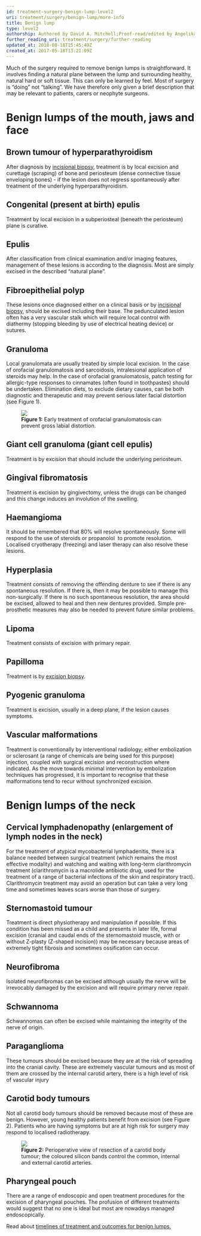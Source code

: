 ```yaml
---
id: treatment-surgery-benign-lump-level2
uri: treatment/surgery/benign-lump/more-info
title: Benign lump
type: level2
authorship: Authored by David A. Mitchell;Proof-read/edited by Angelika Sebald
further_reading_uri: treatment/surgery/further-reading
updated_at: 2018-08-18T15:45:49Z
created_at: 2017-05-18T13:21:09Z
---
```


<p>Much of the surgery required to remove benign lumps is straightforward.
    It involves finding a natural plane between the lump and
    surrounding healthy, natural hard or soft tissue. This can
    only be learned by feel. Most of surgery is “doing” not “talking”.
    We have therefore only given a brief description that may
    be relevant to patients, carers or neophyte surgeons.</p>
<h1 id="benign-lumps-of-the-mouth-jaws-and-face">Benign lumps of the mouth, jaws and face</h1>
<h2>Brown tumour of hyperparathyroidism</h2>
<p>After diagnosis by <a href="/diagnosis/tests/biopsy">incisional biopsy</a>,
    treatment is by local excision and curettage (scraping) of
    bone and periosteum (dense connective tissue enveloping bones)
    - if the lesion does not regress spontaneously after treatment
    of the underlying hyperparathyroidism.</p>
<h2>Congenital (present at birth) epulis</h2>
<p>Treatment by local excision in a subperiosteal (beneath the periosteum)
    plane is curative.</p>
<h2>Epulis</h2>
<p>After classification from clinical examination and/or imaging
    features, management of these lesions is according to the
    diagnosis. Most are simply excised in the described “natural
    plane”.</p>
<h2>Fibroepithelial polyp</h2>
<p>These lesions once diagnosed either on a clinical basis or by
    <a href="/diagnosis/tests/biopsy">incisional biopsy</a>,
    should be excised including their base. The pedunculated
    lesion often has a very vascular stalk which will require
    local control with diathermy (stopping bleeding by use of
    electrical heating device) or sutures.</p>
<h2>Granuloma</h2>
<p>Local granulomata are usually treated by simple local excision.
    In the case of orofacial granulomatosis and sarcoidosis,
    intralesional application of steroids may help. In the case
    of orofacial granulomatosis, patch testing for allergic-type
    responses to cinnamates (often found in toothpastes) should
    be undertaken. Elimination diets, to exclude dietary causes,
    can be both diagnostic and therapeutic and may prevent serious
    later facial distortion (see Figure 1).</p>
<figure><img src="/treatment/surgery/benign-lump/more-info/figure1.jpg">
    <figcaption><strong>Figure 1:</strong> Early treatment of orofacial granulomatosis
        can prevent gross labial distortion.</figcaption>
</figure>
<h2>Giant cell granuloma (giant cell epulis)</h2>
<p>Treatment is by excision that should include the underlying periosteum.</p>
<h2>Gingival fibromatosis</h2>
<p>Treatment is excision by gingivectomy, unless the drugs can be
    changed and this change induces an involution of the swelling.</p>
<h2>Haemangioma</h2>
<p>It should be remembered that 80% will resolve spontaneously.
    Some will respond to the use of steroids or propanolol  to
    promote resolution. Localised cryotherapy (freezing) and
    laser therapy can also resolve these lesions.</p>
<h2>Hyperplasia</h2>
<p>Treatment consists of removing the offending denture to see if
    there is any spontaneous resolution. If there is, then it
    may be possible to manage this non-surgically. If there is
    no such spontaneous resolution, the area should be excised,
    allowed to heal and then new dentures provided. Simple pre-prosthetic
    measures may also be needed to prevent future similar problems.</p>
<h2>Lipoma</h2>
<p>Treatment consists of excision with primary repair.</p>
<h2>Papilloma</h2>
<p>Treatment is by <a href="/diagnosis/tests/biopsy">excision biopsy</a>.</p>
<h2>Pyogenic granuloma</h2>
<p>Treatment is excision, usually in a deep plane, if the lesion
    causes symptoms.</p>
<h2>Vascular malformations</h2>
<p>Treatment is conventionally by interventional radiology; either
    embolization or sclerosant (a range of chemicals are being
    used for this purpose) injection, coupled with surgical excision
    and reconstruction where indicated. As the move towards minimal
    intervention by embolization techniques has progressed, it
    is important to recognise that these malformations tend to
    recur without synchronized excision.</p>
<h1 id="benign-lumps-of-the-neck">Benign lumps of the neck</h1>
<h2>Cervical lymphadenopathy (enlargement of lymph nodes in the neck)</h2>
<p>For the treatment of atypical mycobacterial lymphadenitis, there
    is a balance needed between surgical treatment (which remains
    the most effective modality) and watching and waiting with
    long-term clarithromycin treatment (clarithromycin is a macrolide
    antibiotic drug, used for the treatment of a range of bacterial
    infections of the skin and respiratory tract). Clarithromycin
    treatment may avoid an operation but can take a very long
    time and sometimes leaves scars worse than those of surgery.</p>
<h2>Sternomastoid tumour</h2>
<p>Treatment is direct physiotherapy and manipulation if possible.
    If this condition has been missed as a child and presents
    in later life, formal excision (cranial and caudal ends of
    the sternomastoid muscle, with or without Z-plasty (Z-shaped
    incision)) may be necessary because areas of extremely tight
    fibrosis and sometimes ossification can occur.</p>
<h2>Neurofibroma</h2>
<p>Isolated neurofibromas can be excised although usually the nerve
    will be irrevocably damaged by the excision and will require
    primary nerve repair.</p>
<h2>Schwannoma</h2>
<p>Schwannomas can often be excised while maintaining the integrity
    of the nerve of origin.</p>
<h2>Paraganglioma</h2>
<p>These tumours should be excised because they are at the risk
    of spreading into the cranial cavity. These are extremely
    vascular tumours and as most of them are crossed by the internal
    carotid artery, there is a high level of risk of vascular
    injury</p>
<h2>Carotid body tumours</h2>
<p>Not all carotid body tumours should be removed because most of
    these are benign. However, young healthy patients benefit
    from excision (see Figure 2). Patients who are having symptoms
    but are at high risk for surgery may respond to localised
    radiotherapy.</p>
<figure><img src="/treatment/surgery/benign-lump/more-info/figure2.jpg">
    <figcaption><strong>Figure 2:</strong> Perioperative view of resection
        of a carotid body tumour; the coloured silicon bands
        control the common, internal and external carotid arteries.</figcaption>
</figure>
<h2>Pharyngeal pouch</h2>
<p>There are a range of endoscopic and open treatment procedures
    for the excision of pharyngeal pouches. The profusion of
    different treatments would suggest that no one is ideal but
    most are nowadays managed endoscopically.</p>
<aside>
    <p>Read about <a href="/treatment/timelines/benign-lump">timelines of treatment and outcomes for benign lumps.</a></p>
</aside>
